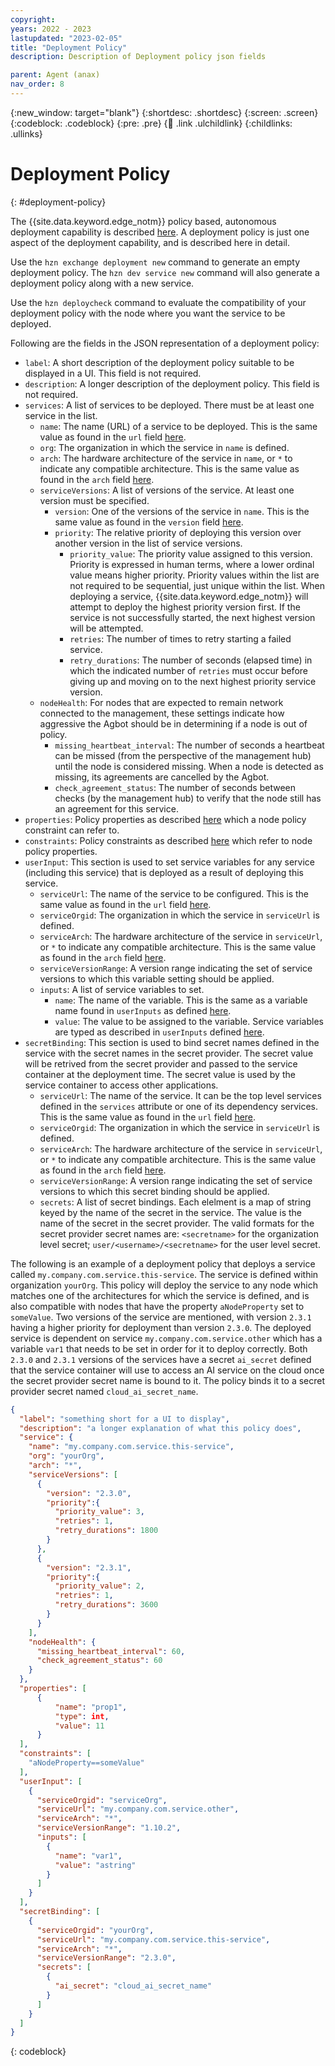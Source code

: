 ```yaml
---
copyright:
years: 2022 - 2023
lastupdated: "2023-02-05"
title: "Deployment Policy"
description: Description of Deployment policy json fields

parent: Agent (anax)
nav_order: 8
---
```


{:new_window: target="blank"}
{:shortdesc: .shortdesc}
{:screen: .screen}
{:codeblock: .codeblock}
{:pre: .pre}
{:child: .link .ulchildlink}
{:childlinks: .ullinks}

# Deployment Policy
{: #deployment-policy}

The {{site.data.keyword.edge_notm}} policy based, autonomous deployment capability is described [here](./policy.md).
A deployment policy is just one aspect of the deployment capability, and is described here in detail.

Use the `hzn exchange deployment new` command to generate an empty deployment policy.
The `hzn dev service new` command will also generate a deployment policy along with a new service.

Use the `hzn deploycheck` command to evaluate the compatibility of your deployment policy with the node where you want the service to be deployed.

Following are the fields in the JSON representation of a deployment policy:

- `label`: A short description of the deployment policy suitable to be displayed in a UI. This field is not required.
- `description`: A longer description of the deployment policy. This field is not required.
- `services`: A list of services to be deployed. There must be at least one service in the list.
  - `name`: The name (URL) of a service to be deployed. This is the same value as found in the `url` field [here](./service_def.md).
  - `org`: The organization in which the service in `name` is defined.
  - `arch`: The hardware architecture of the service in `name`, or `*` to indicate any compatible architecture. This is the same value as found in the `arch` field [here](./service_def.md).
  - `serviceVersions`: A list of versions of the service. At least one version must be specified.
    - `version`: One of the versions of the service in `name`. This is the same value as found in the `version` field [here](./service_def.md).
    - `priority`: The relative priority of deploying this version over another version in the list of service versions.
      - `priority_value`: The priority value assigned to this version. Priority is expressed in human terms, where a lower ordinal value means higher priority. Priority values within the list are not required to be sequential, just unique within the list. When deploying a service, {{site.data.keyword.edge_notm}} will attempt to deploy the highest priority version first. If the service is not successfully started, the next highest version will be attempted.
      - `retries`: The number of times to retry starting a failed service.
      - `retry_durations`: The number of seconds (elapsed time) in which the indicated number of `retries` must occur before giving up and moving on to the next highest priority service version.
  - `nodeHealth`: For nodes that are expected to remain network connected to the management, these settings indicate how aggressive the Agbot should be in determining if a node is out of policy.
    - `missing_heartbeat_interval`: The number of seconds a heartbeat can be missed (from the perspective of the management hub) until the node is considered missing. When a node is detected as missing, its agreements are cancelled by the Agbot.
    - `check_agreement_status`: The number of seconds between checks (by the management hub) to verify that the node still has an agreement for this service.
- `properties`: Policy properties as described [here](./properties_and_constraints.md) which a node policy constraint can refer to.
- `constraints`: Policy constraints as described [here](./properties_and_constraints.md) which refer to node policy properties.
- `userInput`: This section is used to set service variables for any service (including this service) that is deployed as a result of deploying this service.
  - `serviceUrl`: The name of the service to be configured. This is the same value as found in the `url` field [here](./service_def.md).
  - `serviceOrgid`: The organization in which the service in `serviceUrl` is defined.
  - `serviceArch`: The hardware architecture of the service in `serviceUrl`, or `*` to indicate any compatible architecture. This is the same value as found in the `arch` field [here](./service_def.md).
  - `serviceVersionRange`: A version range indicating the set of service versions to which this variable setting should be applied.
  - `inputs`: A list of service variables to set.
    - `name`: The name of the variable. This is the same as a variable name found in `userInputs` as defined [here](./service_def.md).
    - `value`: The value to be assigned to the variable. Service variables are typed as described in `userInputs` defined [here](./service_def.md).
- `secretBinding`: This section is used to bind secret names defined in the service with the secret names in the secret provider. The secret value will be retrived from the secret provider and passed to the service container at the deployment time. The secret value is used by the service container to access other applications.
  - `serviceUrl`: The name of the service. It can be the top level services defined in the `services` attribute or one of its dependency services. This is the same value as found in the `url` field [here](./service_def.md).
  - `serviceOrgid`: The organization in which the service in `serviceUrl` is defined.
  - `serviceArch`: The hardware architecture of the service in `serviceUrl`, or `*` to indicate any compatible architecture. This is the same value as found in the `arch` field [here](./service_def.md).
  - `serviceVersionRange`: A version range indicating the set of service versions to which this secret binding should be applied.
  - `secrets`: A list of secret bindings. Each elelment is a map of string keyed by the name of the secret in the service. The value is the name of the secret in the secret provider. The valid formats for the secret provider secret names are: `<secretname>` for the organization level secret; `user/<username>/<secretname>` for the user level secret.

The following is an example of a deployment policy that deploys a service called `my.company.com.service.this-service`.
The service is defined within organization `yourOrg`.
This policy will deploy the service to any node which matches one of the architectures for which the service is defined, and is also compatible with nodes that have the property `aNodeProperty` set to `someValue`.
Two versions of the service are mentioned, with version `2.3.1` having a higher priority for deployment than version `2.3.0`.
The deployed service is dependent on service `my.company.com.service.other` which has a variable `var1` that needs to be set in order for it to deploy correctly.
Both `2.3.0` and `2.3.1` versions of the services have a secret `ai_secret` defined that the service container will use to access an AI service on the cloud once the secret provider secret name is bound to it. The policy binds it to a secret provider secret named `cloud_ai_secret_name`.

```json
{
  "label": "something short for a UI to display",
  "description": "a longer explanation of what this policy does",
  "service": {
    "name": "my.company.com.service.this-service",
    "org": "yourOrg",
    "arch": "*",
    "serviceVersions": [
      {
        "version": "2.3.0",
        "priority":{
          "priority_value": 3,
          "retries": 1,
          "retry_durations": 1800
        }
      },
      {
        "version": "2.3.1",
        "priority":{
          "priority_value": 2,
          "retries": 1,
          "retry_durations": 3600
        }
      }
    ],
    "nodeHealth": {
      "missing_heartbeat_interval": 60,
      "check_agreement_status": 60
    }
  },
  "properties": [
      {
          "name": "prop1",
          "type": int,
          "value": 11
      }
  ],
  "constraints": [
    "aNodeProperty==someValue"
  ],
  "userInput": [
    {
      "serviceOrgid": "serviceOrg",
      "serviceUrl": "my.company.com.service.other",
      "serviceArch": "*",
      "serviceVersionRange": "1.10.2",
      "inputs": [
        {
          "name": "var1",
          "value": "astring"
        }
      ]
    }
  ],
  "secretBinding": [
    {
      "serviceOrgid": "yourOrg",
      "serviceUrl": "my.company.com.service.this-service",
      "serviceArch": "*",
      "serviceVersionRange": "2.3.0",
      "secrets": [
        {
          "ai_secret": "cloud_ai_secret_name"
        }
      ]
    }
  ]
}
```
{: codeblock}
